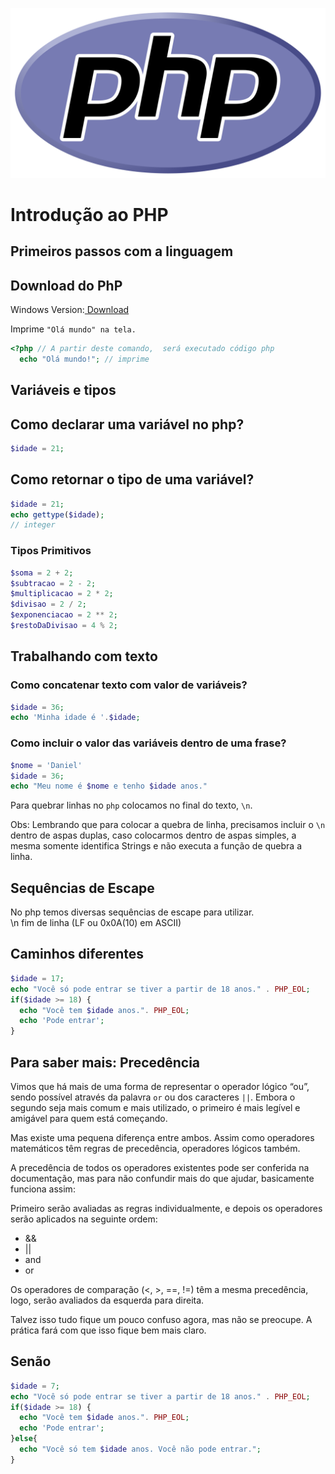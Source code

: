 ![Logo php](new-php-logo.svg)

# Introdução ao PHP 
## Primeiros passos com a linguagem
## Download do PhP

Windows Version:[ Download](https://windows.php.net/download#php-8.0)  

Imprime `"Olá mundo" na tela.`
```php
<?php // A partir deste comando,  será executado código php
  echo "Olá mundo!"; // imprime
```

## Variáveis e tipos

## Como declarar uma variável no php?

```php
$idade = 21;
```
## Como retornar o tipo de uma variável?
```php
$idade = 21;
echo gettype($idade);
// integer
```
### Tipos Primitivos
```php
$soma = 2 + 2;
$subtracao = 2 - 2;
$multiplicacao = 2 * 2;
$divisao = 2 / 2;
$exponenciacao = 2 ** 2;
$restoDaDivisao = 4 % 2;
```
## Trabalhando com texto
### Como concatenar texto com valor de variáveis?
```php
$idade = 36;
echo 'Minha idade é '.$idade;
```
### Como incluir o valor das variáveis dentro de uma frase?
```php
$nome = 'Daniel'
$idade = 36;
echo "Meu nome é $nome e tenho $idade anos."
```
Para quebrar linhas no `php` colocamos no final do texto, `\n`.  

Obs: Lembrando que para colocar a quebra de linha, precisamos incluir o `\n` dentro de aspas duplas, caso colocarmos dentro de aspas simples, a mesma somente identifica Strings e não executa a função de quebra a linha.

## Sequências de Escape
No php temos diversas sequências de escape para utilizar.  
\n  fim de linha (LF ou 0x0A(10) em ASCII)

## Caminhos diferentes
```php
$idade = 17;
echo "Você só pode entrar se tiver a partir de 18 anos." . PHP_EOL;
if($idade >= 18) {
  echo "Você tem $idade anos.". PHP_EOL;
  echo 'Pode entrar';
}
```
##  Para saber mais: Precedência
Vimos que há mais de uma forma de representar o operador lógico “ou”, sendo possível através da palavra `or` ou dos caracteres `||`. Embora o segundo seja mais comum e mais utilizado, o primeiro é mais legível e amigável para quem está começando.  

Mas existe uma pequena diferença entre ambos. Assim como operadores matemáticos têm regras de precedência, operadores lógicos também.  

A precedência de todos os operadores existentes pode ser conferida na documentação, mas para não confundir mais do que ajudar, basicamente funciona assim:  

Primeiro serão avaliadas as regras individualmente, e depois os operadores serão aplicados na seguinte ordem:  
 - &&
 - ||
 - and
 - or  

Os operadores de comparação (<, >, ==, !=) têm a mesma precedência, logo, serão avaliados da esquerda para direita.  

Talvez isso tudo fique um pouco confuso agora, mas não se preocupe. A prática fará com que isso fique bem mais claro.  

## Senão
```php
$idade = 7;
echo "Você só pode entrar se tiver a partir de 18 anos." . PHP_EOL;
if($idade >= 18) {
  echo "Você tem $idade anos.". PHP_EOL;
  echo 'Pode entrar';
}else{
  echo "Você só tem $idade anos. Você não pode entrar.";
}
```